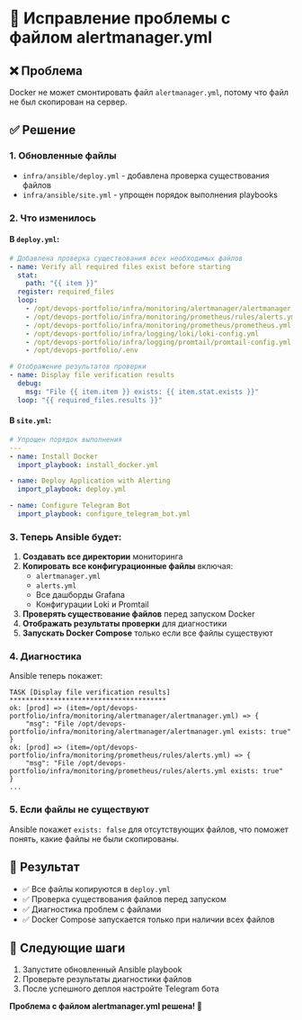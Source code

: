 # 🔧 Исправление проблемы с файлом alertmanager.yml

## ❌ Проблема
Docker не может смонтировать файл `alertmanager.yml`, потому что файл не был скопирован на сервер.

## ✅ Решение

### 1. Обновленные файлы
- `infra/ansible/deploy.yml` - добавлена проверка существования файлов
- `infra/ansible/site.yml` - упрощен порядок выполнения playbooks

### 2. Что изменилось

#### В `deploy.yml`:
```yaml
# Добавлена проверка существования всех необходимых файлов
- name: Verify all required files exist before starting
  stat:
    path: "{{ item }}"
  register: required_files
  loop:
    - /opt/devops-portfolio/infra/monitoring/alertmanager/alertmanager.yml
    - /opt/devops-portfolio/infra/monitoring/prometheus/rules/alerts.yml
    - /opt/devops-portfolio/infra/monitoring/prometheus/prometheus.yml
    - /opt/devops-portfolio/infra/logging/loki/loki-config.yml
    - /opt/devops-portfolio/infra/logging/promtail/promtail-config.yml
    - /opt/devops-portfolio/.env

# Отображение результатов проверки
- name: Display file verification results
  debug:
    msg: "File {{ item.item }} exists: {{ item.stat.exists }}"
  loop: "{{ required_files.results }}"
```

#### В `site.yml`:
```yaml
# Упрощен порядок выполнения
---
- name: Install Docker
  import_playbook: install_docker.yml

- name: Deploy Application with Alerting
  import_playbook: deploy.yml

- name: Configure Telegram Bot
  import_playbook: configure_telegram_bot.yml
```

### 3. Теперь Ansible будет:

1. **Создавать все директории** мониторинга
2. **Копировать все конфигурационные файлы** включая:
   - `alertmanager.yml`
   - `alerts.yml`
   - Все дашборды Grafana
   - Конфигурации Loki и Promtail
3. **Проверять существование файлов** перед запуском Docker
4. **Отображать результаты проверки** для диагностики
5. **Запускать Docker Compose** только если все файлы существуют

### 4. Диагностика

Ansible теперь покажет:
```
TASK [Display file verification results] ***************************************
ok: [prod] => (item=/opt/devops-portfolio/infra/monitoring/alertmanager/alertmanager.yml) => {
    "msg": "File /opt/devops-portfolio/infra/monitoring/alertmanager/alertmanager.yml exists: true"
}
ok: [prod] => (item=/opt/devops-portfolio/infra/monitoring/prometheus/rules/alerts.yml) => {
    "msg": "File /opt/devops-portfolio/infra/monitoring/prometheus/rules/alerts.yml exists: true"
}
...
```

### 5. Если файлы не существуют

Ansible покажет `exists: false` для отсутствующих файлов, что поможет понять, какие файлы не были скопированы.

## 🎯 Результат

- ✅ Все файлы копируются в `deploy.yml`
- ✅ Проверка существования файлов перед запуском
- ✅ Диагностика проблем с файлами
- ✅ Docker Compose запускается только при наличии всех файлов

## 🚀 Следующие шаги

1. Запустите обновленный Ansible playbook
2. Проверьте результаты диагностики файлов
3. После успешного деплоя настройте Telegram бота

**Проблема с файлом alertmanager.yml решена! 🎉**
